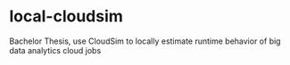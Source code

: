 # local-cloudsim
Bachelor Thesis, use CloudSim to locally estimate runtime behavior of big data analytics cloud jobs 
